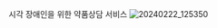 시각 장애인을 위한 약품상담 서비스
![20240222_125350](https://github.com/JeongHyeok97/BlindCare/assets/87240606/336cf1aa-d977-44dc-a1d9-f1a02c9a775b)

